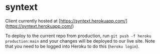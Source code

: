 # syntext

 Client currently hosted at [https://syntext.herokuapp.com/] (https://syntext.herokuapp.com/)
 
 To deploy to the current repo from production, run `git push -f heroku production:main` and your changes will be deployed to our live site. Note that you need to be logged into Heroku to do this (`heroku login`).
 
